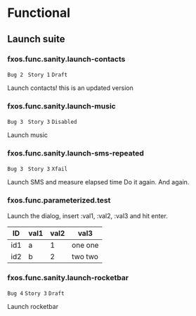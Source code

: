 # Functional

## Launch suite

### fxos.func.sanity.launch-contacts
`Bug 2 `
`Story 1`
`Draft`

Launch contacts! this is an updated version

### fxos.func.sanity.launch-music
`Bug 3 `
`Story 3`
`Disabled`

Launch music


### fxos.func.sanity.launch-sms-repeated
`Bug 3 `
`Story 3`
`Xfail`

Launch SMS and measure elapsed time
Do it again.
And again.


### fxos.func.parameterized.test
Launch the dialog, insert :val1, :val2, :val3 and hit enter.

ID  | val1 | val2 | val3 |
--- | ---- | ---- | -----
id1 | a    | 1    | one one
id2 | b    | 2    | two two


### fxos.func.sanity.launch-rocketbar
`Bug 4`
`Story 3`
`Draft`

Launch rocketbar
